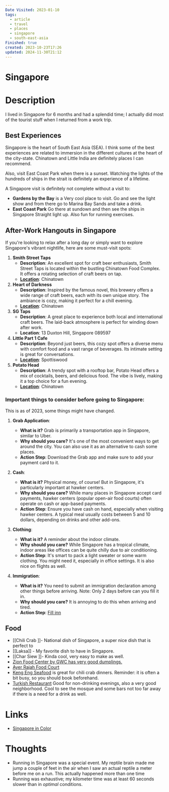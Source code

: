 ```yaml
---
Date Visited: 2023-01-10
tags:
  - article
  - travel
  - places
  - singapore
  - south-east-asia
Finished: true
created: 2023-10-23T17:26
updated: 2024-11-30T21:12
---
```

# Singapore


# Description
I lived in Singapore for 6 months and had a splendid time; I actually did most of the tourist stuff when I returned from a work trip. 

## Best Experiences
Singapore is the heart of South East Asia (SEA). I think some of the best experiences are related to immersion in the different cultures at the heart of the city-state.  Chinatown and Little India are definitely places I can recommend. 

Also, visit East Coast Park when there is a sunset. Watching the lights of the hundreds of ships in the strait is definitely an experience of a lifetime. 

A Singapore visit is definitely not complete without a visit to:

- **Gardens by the Bay** is a Very cool place to visit. Go and see the light show and from there go to Marina Bay Sands and take a drink. 
- **East Coast Park** Go there at sundown and then see the ships in Singapore Straight light up. Also fun for running exercises. 
## **After-Work Hangouts in Singapore**

If you're looking to relax after a long day or simply want to explore Singapore's vibrant nightlife, here are some must-visit spots:

1. **Smith Street Taps**
    - **Description**: An excellent spot for craft beer enthusiasts, Smith Street Taps is located within the bustling Chinatown Food Complex. It offers a rotating selection of craft beers on tap.
    - **[Location](https://maps.app.goo.gl/nsMDC3Gq4fBxPFhB6)**: Chinatown
2. **Heart of Darkness**
    - **Description**: Inspired by the famous novel, this brewery offers a wide range of craft beers, each with its own unique story. The ambiance is cozy, making it perfect for a chill evening.
    - **[Location](https://maps.app.goo.gl/db79YVasooQiJ8Ez9)**: Chinatown
3. **SG Taps**
    - **Description**: A great place to experience both local and international craft beers. The laid-back atmosphere is perfect for winding down after work.
    - **Location**: 13 Duxton Hill, Singapore 089597
4. **Little Part 1 Cafe**
    - **Description**: Beyond just beers, this cozy spot offers a diverse menu with comfort food and a vast range of beverages. Its intimate setting is great for conversations.
    - **[Location](https://maps.app.goo.gl/tNEKTRvQHmEybvWj9)**: Spottiswood
5. **Potato Head**
    - **Description**: A trendy spot with a rooftop bar, Potato Head offers a mix of cocktails, beers, and delicious food. The vibe is lively, making it a top choice for a fun evening.
    - **[Location](https://maps.app.goo.gl/dF1CyPzk4uLYWY8B8)**: Chinatown

### **Important things to consider before going to Singapore:**
This is as of 2023, some things might have changed. 
1. **Grab Application**:
   - **What is it?** Grab is primarily a transportation app in Singapore, similar to Uber.
   - **Why should you care?** It's one of the most convenient ways to get around the city. You can also use it as an alternative to cash some places. 
   - **Action Step**: Download the Grab app and make sure to add your payment card to it.

2. **Cash**:
   - **What is it?** Physical money, of course! But in Singapore, it's particularly important at hawker centers.
   - **Why should you care?** While many places in Singapore accept card payments, hawker centers (popular open-air food courts) often operate on cash or app-based payments.
   - **Action Step**: Ensure you have cash on hand, especially when visiting hawker centers. A typical meal usually costs between 5 and 10 dollars, depending on drinks and other add-ons. 

3. **Clothing**:
   - **What is it?** A reminder about the indoor climate.
   - **Why should you care?** While Singapore has a tropical climate, indoor areas like offices can be quite chilly due to air conditioning.
   - **Action Step**: It's smart to pack a light sweater or some warm clothing. You might need it, especially in office settings. It is also nice on flights as well.

3. **Immigration**:
   - **What is it?** You need to submit an immigration declaration among other things before arriving.  Note: Only 2 days before can you fill it in. 
   - **Why should you care?** It is annoying to do this when arriving and tired.
   - **Action Step**: [Fill inn](https://www.ica.gov.sg/enter-transit-depart/entering-singapore/sg-arrival-card)
## Food
- [[Chili Crab ]]- National dish of Singapore, a super nice dish that is perfect to 
- [[Laksa]] - My favorite dish to have in Singapore. 
- [[Char Siew ]]- Kinda cool, very easy to make as well. 
- [Zion Food Center by GWC has very good dumplings.](https://maps.app.goo.gl/s83KMJjhMeA5xSFy5)
- [Ayer Rajah Food Court](https://maps.app.goo.gl/6cb4PkS1KiBtRsGz8)
- [Keng Eng Seafood](https://maps.app.goo.gl/3JngyFu5zZcT7ZwP8) is great for chili crab dinners. Reminder: it is often a bit busy, so you should book beforehand. 
- [Turkish Restaurant](https://maps.app.goo.gl/anFusKPXE3HcV1Sd8) Good for non-drinking evenings, also a very good neighborhood.  Cool to see the mosque and some bars not too far away if there is a need for a drink as well.
# Links
- [Singapore in Color](https://www.straitstimes.com/multimedia/graphics/2023/08/singapore-in-colour/)

# Thoughts 
- Running in Singapore was a special event. My reptile brain made me jump a couple of feet in the air when I saw an actual reptile a meter before me on a run.  This actually happened more than one time
- Running was exhaustive; my kilometer time was at least 60 seconds slower than in *optimal* conditions. 